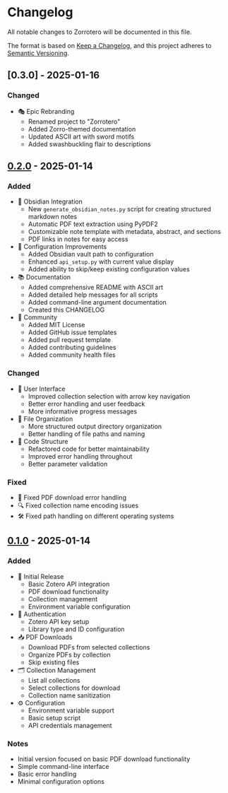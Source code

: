 # Changelog

All notable changes to Zorrotero will be documented in this file.

The format is based on [Keep a Changelog](https://keepachangelog.com/en/1.0.0/),
and this project adheres to [Semantic Versioning](https://semver.org/spec/v2.0.0.html).

## [0.3.0] - 2025-01-16

### Changed
- 🎭 Epic Rebranding
  - Renamed project to "Zorrotero"
  - Added Zorro-themed documentation
  - Updated ASCII art with sword motifs
  - Added swashbuckling flair to descriptions

## [0.2.0] - 2025-01-14

### Added
- 🎯 Obsidian Integration
  - New `generate_obsidian_notes.py` script for creating structured markdown notes
  - Automatic PDF text extraction using PyPDF2
  - Customizable note template with metadata, abstract, and sections
  - PDF links in notes for easy access
- 🔧 Configuration Improvements
  - Added Obsidian vault path to configuration
  - Enhanced `api_setup.py` with current value display
  - Added ability to skip/keep existing configuration values
- 📚 Documentation
  - Added comprehensive README with ASCII art
  - Added detailed help messages for all scripts
  - Added command-line argument documentation
  - Created this CHANGELOG
- 🤝 Community
  - Added MIT License
  - Added GitHub issue templates
  - Added pull request template
  - Added contributing guidelines
  - Added community health files

### Changed
- 🚀 User Interface
  - Improved collection selection with arrow key navigation
  - Better error handling and user feedback
  - More informative progress messages
- 📂 File Organization
  - More structured output directory organization
  - Better handling of file paths and naming
- 🔄 Code Structure
  - Refactored code for better maintainability
  - Improved error handling throughout
  - Better parameter validation

### Fixed
- 🐛 Fixed PDF download error handling
- 🔍 Fixed collection name encoding issues
- 🛠️ Fixed path handling on different operating systems

## [0.1.0] - 2025-01-14

### Added
- 🎉 Initial Release
  - Basic Zotero API integration
  - PDF download functionality
  - Collection management
  - Environment variable configuration
- 🔑 Authentication
  - Zotero API key setup
  - Library type and ID configuration
- 📥 PDF Downloads
  - Download PDFs from selected collections
  - Organize PDFs by collection
  - Skip existing files
- 🗂️ Collection Management
  - List all collections
  - Select collections for download
  - Collection name sanitization
- ⚙️ Configuration
  - Environment variable support
  - Basic setup script
  - API credentials management

### Notes
- Initial version focused on basic PDF download functionality
- Simple command-line interface
- Basic error handling
- Minimal configuration options

[0.2.0]: https://github.com/yourusername/zotero-scripts/compare/v0.1.0...v0.2.0
[0.1.0]: https://github.com/yourusername/zotero-scripts/releases/tag/v0.1.0
